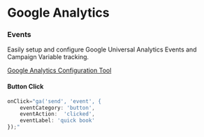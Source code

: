 # Google Analytics #
### Events ###

Easily setup and configure Google Universal Analytics Events and Campaign Variable tracking.

[Google Analytics Configuration Tool](http://gaconfig.com/)

#### Button Click ####
```javascript
onClick="ga('send', 'event', {
    eventCategory: 'button',
    eventAction:  'clicked',
    eventLabel: 'quick book'
});"
```

